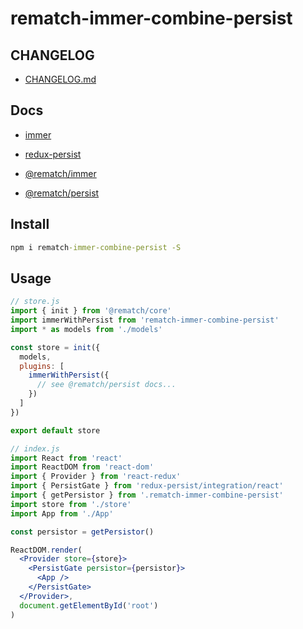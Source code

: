 # rematch-immer-combine-persist

## CHANGELOG

- [CHANGELOG.md](https://github.com/Coder-JJ/rematch-immer-combine-persist/blob/master/CHANGELOG.md)

## Docs

- [immer](https://github.com/immerjs/immer)

- [redux-persist](https://github.com/rt2zz/redux-persist)

- [@rematch/immer](https://rematch.github.io/rematch/#/plugins/immer?id=usage)

- [@rematch/persist](https://rematch.github.io/rematch/#/plugins/persist?id=setup)

## Install

```cmd
npm i rematch-immer-combine-persist -S
```

## Usage

```js
// store.js
import { init } from '@rematch/core'
import immerWithPersist from 'rematch-immer-combine-persist'
import * as models from './models'

const store = init({
  models,
  plugins: [
    immerWithPersist({
      // see @rematch/persist docs...
    })
  ]
})

export default store
```

```jsx
// index.js
import React from 'react'
import ReactDOM from 'react-dom'
import { Provider } from 'react-redux'
import { PersistGate } from 'redux-persist/integration/react'
import { getPersistor } from '.rematch-immer-combine-persist'
import store from './store'
import App from './App'

const persistor = getPersistor()

ReactDOM.render(
  <Provider store={store}>
    <PersistGate persistor={persistor}>
      <App />
    </PersistGate>
  </Provider>,
  document.getElementById('root')
)
```
